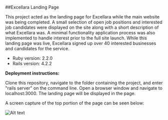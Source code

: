 ##Excellara Landing Page

This project acted as the landing page for Excellara while the main website was being completed. A small selection of open job positions and interested
job candidates were displayed on the site along with a short description of what Excellara was. A minimal functionality application process was also implemented to handle interest prior to the full site launch. While this landing page was live, Excellara signed up over 40 interested businesses and candidates for the service.

* Ruby version: 2.2.0
* Rails version: 4.2.2

<b>Deployment instructions:</b>

Clone this repository, navigate to the folder containing the project, and enter "rails server" on the command line.
Open a browser window and navigate to localhost:3000. The landing page will be displayed in the page.

A screen capture of the top portion of the page can be seen below:

![Alt text](https://github.com/james007crocker/Excellara_Launch_Page/blob/master/ExcellaraLaunchPage.png?raw=true)


